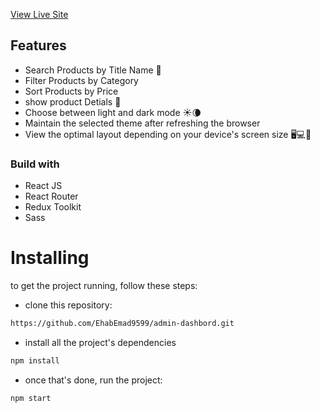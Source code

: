 
[View Live Site](https://admin-dashbord21.netlify.app/)

## Features
- Search Products by Title Name 🧐
- Filter Products by Category
- Sort Products by Price
- show product Detials 🧐
- Choose between light and dark mode ☀️🌘
- Maintain the selected theme after refreshing the browser 
- View the optimal layout depending on your device's screen size 🖥💻📱

### Build with
- React JS
- React Router
- Redux Toolkit
- Sass


# Installing
to get the project running, follow these steps:

- clone this repository:

```html
https://github.com/EhabEmad9599/admin-dashbord.git
```
- install all the project's dependencies
``` html
npm install
```
- once  that's done, run the project:

```html
npm start
```
